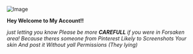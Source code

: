 ![Image](https://github.com/user-attachments/assets/093ffc09-eaec-4f51-9630-85ff1a105b92)

**Hey Welcome to My Account!!**

_just letting you know Please be more **CAREFULL** if you were in Forsaken area! Because theres someone from Pinterest Likely to Screenshots Your skin And post it Without yall Permissions (They lying)_

